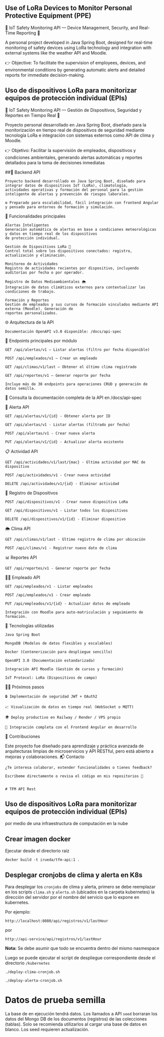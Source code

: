 ## Use of LoRa Devices to Monitor Personal Protective Equipment (PPE)
📡 IoT Safety Monitoring API — Device Management, Security, and Real-Time Reporting 🚀

A personal project developed in Java Spring Boot, designed for real-time monitoring of safety devices using LoRa technology and integration with external systems like the weather API and Moodle.

👉 Objective: To facilitate the supervision of employees, devices, and environmental conditions by generating automatic alerts and detailed reports for immediate decision-making.

## Uso de dispositivos LoRa para monitorizar equipos de protección individual (EPIs) 
📡 IoT Safety Monitoring API — Gestión de Dispositivos, Seguridad y Reportes en Tiempo Real 🚀

Proyecto personal desarrollado en Java Spring Boot, diseñado para la monitorización en tiempo real de dispositivos de seguridad mediante tecnología LoRa e integración con sistemas externos como API de clima y Moodle.

👉 Objetivo: Facilitar la supervisión de empleados, dispositivos y condiciones ambientales, generando alertas automáticas y reportes detallados para la toma de decisiones inmediatas


##🚀 Backend API

    Proyecto backend desarrollado en Java Spring Boot, diseñado para integrar datos de dispositivos IoT (LoRa), climatología,
    actividades operativas y formación del personal para la gestión inteligente de alertas y prevención de riesgos laborales.

    ⚙️ Preparado para escalabilidad, fácil integración con frontend Angular y pensado para entornos de formación y simulación.

🧩 Funcionalidades principales

    Alertas Inteligentes
    Generación automática de alertas en base a condiciones meteorológicas y datos en tiempo real de los dispositivos 
    de protección individual.

    Gestión de Dispositivos LoRa 📡
    Control total sobre los dispositivos conectados: registro, actualización y eliminación.

    Monitoreo de Actividades
    Registro de actividades recientes por dispositivo, incluyendo auditorías por fecha o por operador.

    Registro de Datos Medioambientales 🌦️
    Integración de datos climáticos externos para contextualizar las condiciones de trabajo.

    Formación y Reportes
    Gestión de empleados y sus cursos de formación vinculados mediante API externa (Moodle). Generación de 
    reportes personalizados.

🌐 Arquitectura de la API

    Documentación OpenAPI v3.0 disponible: /docs/api-spec


🔌 Endpoints principales por módulo

    GET /api/alertas/v1 — Listar alertas (filtro por fecha disponible)

    POST /api/empleados/v1 — Crear un empleado

    GET /api/climas/v1/last — Obtener el último clima registrado

    GET /api/reportes/v1 — Generar reporte por fecha

    Incluye más de 30 endpoints para operaciones CRUD y generación de datos semilla.

📑 Consulta la documentación completa de la API en /docs/api-spec

🔔 Alerta API

    GET /api/alertas/v1/{id} - Obtener alerta por ID

    GET /api/alertas/v1 - Listar alertas (filtrado por fecha)

    POST /api/alertas/v1 - Crear nueva alerta

    PUT /api/alertas/v1/{id} - Actualizar alerta existente

📋 Actividad API

    GET /api/actividades/v1/last/{mac} - Última actividad por MAC de dispositivo

    POST /api/actividades/v1 - Crear nueva actividad

    DELETE /api/actividades/v1/{id} - Eliminar actividad

📡 Registro de Dispositivos

    POST /api/dispositivos/v1 - Crear nuevo dispositivo LoRa

    GET /api/dispositivos/v1 - Listar todos los dispositivos

    DELETE /api/dispositivos/v1/{id} - Eliminar dispositivo

🌦️ Clima API

    GET /api/climas/v1/last - Último registro de clima por ubicación

    POST /api/climas/v1 - Registrar nuevo dato de clima

📊 Reportes API

    GET /api/reportes/v1 - Generar reporte por fecha

👷‍♂️ Empleado API

    GET /api/empleados/v1 - Listar empleados

    POST /api/empleados/v1 - Crear empleado

    PUT /api/empleados/v1/{id} - Actualizar datos de empleado

    Integración con Moodle para auto-matriculación y seguimiento de formación.


🚀 Tecnologías utilizadas

    Java Spring Boot

    MongoDB (Modelos de datos flexibles y escalables)

    Docker (Contenerización para despliegue sencillo)

    OpenAPI 3.0 (Documentación estandarizada)

    Integración API Moodle (Gestión de cursos y formación)

    IoT Protocol: LoRa (Dispositivos de campo)

👨‍💻 Próximos pasos

    🔒 Implementación de seguridad JWT + OAuth2

    📈 Visualización de datos en tiempo real (WebSocket o MQTT)

    🌍 Deploy productivo en Railway / Render / VPS propio

    🧩 Integración completa con el Frontend Angular en desarrollo

🤝 Contribuciones

Este proyecto fue diseñado para aprendizaje y práctica avanzada de arquitecturas limpias 
de microservicios y API RESTful, pero está abierto a mejoras y colaboraciones.
📬 Contacto

    ¿Te interesa colaborar, extender funcionalidades o tienes feedback?

    Escríbeme directamente o revisa el código en mis repositorios 🚀
    
    
    # TFM API Rest
## Uso de dispositivos LoRa para monitorizar equipos de protección individual (EPIs) 
por medio de una infraestructura de computación en la nube

## Crear imagen docker
Ejecutar desde el directorio raíz

```
docker build -t irueda/tfm-api:1 .
```

## Desplegar cronjobs de clima y alerta en K8s

Para desplegar los ```cronjobs```  de clima y alerta, primero se debe reemplazar en los scripts ```clima.sh``` y ```alerta.sh``` (ubicados en la carpeta kubernetes) la dirección del servidor por el nombre del servicio que lo expone en kubernetes.

Por ejemplo:
```
http://localhost:8080/api/registros/v1/lastHour
```
por
```
http://api-service/api/registros/v1/lastHour
```
__Nota:__ Se debe asumir que todo se encuentra dentro del mismo nasmespace

Luego se puede ejecutar el script de despliegue correspondiente desde el directorio ```/kubernetes```
```
./deploy-clima-cronjob.sh
```

```
./deploy-alerta-cronjob.sh
```
# Datos de prueba semilla
La base de en ejecución tendrá datos. Los llamados a API ```seed``` borraran los datos del Mongo DB de los documentos (registros) de las colecciones (tablas). Solo se recomienda utilizarlos al cargar una base de datos en blanco. Los seed requieren actualización.
